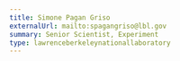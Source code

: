 ```yaml
---
title: Simone Pagan Griso
externalUrl: mailto:spagangriso@lbl.gov
summary: Senior Scientist, Experiment
type: lawrenceberkeleynationallaboratory
---
```

